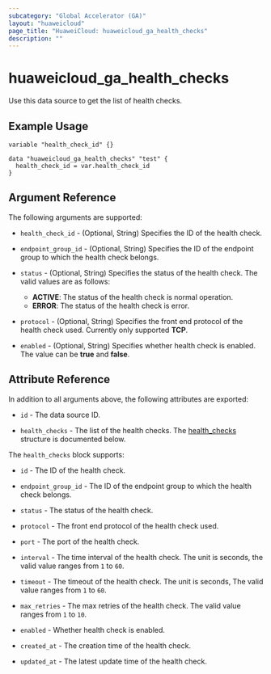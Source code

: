 ```yaml
---
subcategory: "Global Accelerator (GA)"
layout: "huaweicloud"
page_title: "HuaweiCloud: huaweicloud_ga_health_checks"
description: ""
---
```


# huaweicloud_ga_health_checks

Use this data source to get the list of health checks.

## Example Usage

```hcl
variable "health_check_id" {}

data "huaweicloud_ga_health_checks" "test" {
  health_check_id = var.health_check_id
}
```

## Argument Reference

The following arguments are supported:

* `health_check_id` - (Optional, String) Specifies the ID of the health check.

* `endpoint_group_id` - (Optional, String) Specifies the ID of the endpoint group to which the health check belongs.

* `status` - (Optional, String) Specifies the status of the health check.
  The valid values are as follows:
  + **ACTIVE**: The status of the health check is normal operation.
  + **ERROR**: The status of the health check is error.

* `protocol` - (Optional, String) Specifies the front end protocol of the health check used.
  Currently only supported **TCP**.

* `enabled` - (Optional, String) Specifies whether health check is enabled.
  The value can be **true** and **false**.

## Attribute Reference

In addition to all arguments above, the following attributes are exported:

* `id` - The data source ID.

* `health_checks` - The list of the health checks.
  The [health_checks](#ga_health_checks) structure is documented below.

<a name="ga_health_checks"></a>
The `health_checks` block supports:

* `id` - The ID of the health check.

* `endpoint_group_id` - The ID of the endpoint group to which the health check belongs.

* `status` - The status of the health check.

* `protocol` - The front end protocol of the health check used.

* `port` - The port of the health check.

* `interval` - The time interval of the health check. The unit is seconds, the valid value ranges from `1` to `60`.

* `timeout` - The timeout of the health check. The unit is seconds, The valid value ranges from `1` to `60`.

* `max_retries` - The max retries of the health check. The valid value ranges from `1` to `10`.

* `enabled` - Whether health check is enabled.

* `created_at` - The creation time of the health check.

* `updated_at` - The latest update time of the health check.
